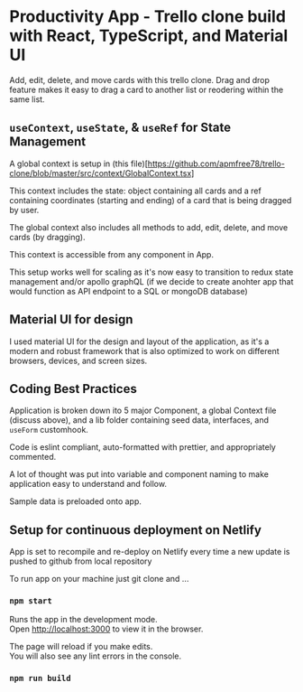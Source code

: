 # Productivity App - Trello clone build with React, TypeScript, and Material UI

Add, edit, delete, and move cards with this trello clone.  Drag and drop feature
makes it easy to drag a card to another list or reodering within the same list.

## `useContext`, `useState`, & `useRef` for State Management

A global context is setup in (this file)[https://github.com/apmfree78/trello-clone/blob/master/src/context/GlobalContext.tsx]

This context includes the state: object containing all cards and a ref
containing coordinates (starting and ending) of a card that is being
dragged by user. 

The global context also includes all methods to add, edit, delete, and move
cards (by dragging).

This context is accessible from any component in App.

This setup works well for scaling as it's now easy to transition to
redux state management and/or apollo graphQL (if we decide to create anohter
app that would function as API endpoint to a SQL or mongoDB database)

## Material UI for design

I used material UI for the design and layout of the application,
as it's a modern and robust framework that is also optimized to
work on different browsers, devices, and screen sizes.

## Coding Best Practices

Application is broken down ito 5 major Component, a global Context file (discuss above),
and a lib folder containing seed data, interfaces, and `useForm` customhook.

Code is eslint compliant, auto-formatted with prettier, and appropriately commented.

A lot of thought was put into variable and component naming to make application easy to understand
and follow.

Sample data is preloaded onto app. 

## Setup for continuous deployment on Netlify

App is set to recompile and re-deploy on Netlify every time a new
update is pushed to github from local repository

To run app on your machine just git clone and ...

### `npm start`

Runs the app in the development mode.\
Open [http://localhost:3000](http://localhost:3000) to view it in the browser.

The page will reload if you make edits.\
You will also see any lint errors in the console.

### `npm run build`



